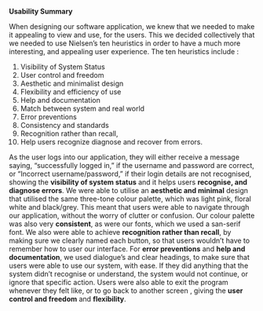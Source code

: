 **Usability Summary**

When designing our software application, we knew that we needed to make it appealing to view and use, for the users. This we decided collectively that we needed to use Nielsen’s ten heuristics in order to have a much more interesting, and appealing user experience. The ten heuristics include :
1. Visibility of System Status
1. User control and freedom
1. Aesthetic and minimalist design
1. Flexibility and efficiency of use
1. Help and documentation
1. Match between system and real world
1. Error preventions
1. Consistency and standards
1. Recognition rather than recall,
1. Help users recognize diagnose and recover from errors.

As the user logs into our application, they will either receive a message saying, “successfully logged in,” if the username and password are correct, or “Incorrect username/password,” if their login details are not recognised, showing the **visibility of system status** and it helps users **recognise, and diagnose errors**. We were able to utilise an **aesthetic and minimal** design that utilised the same three-tone colour palette, which was light pink, floral white and black/grey. This meant that users were able to navigate through our application, without the worry of clutter or confusion. Our colour palette was also very **consistent**, as were our fonts, which we used a san-serif font. We also were able to achieve **recognition rather than recall**, by making sure we clearly named each button, so that users wouldn’t have to remember how to user our interface.  For **error preventions** and **help and documentation**, we used dialogue’s and clear headings, to make sure that users were able to use our system, with ease. If they did anything that the system didn’t recognise or understand, the system would not continue, or ignore that specific action. Users were also able to exit the program whenever they felt like, or to go back to another screen , giving the **user control and freedom** and **flexibility**.
